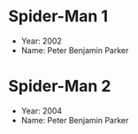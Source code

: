 # Spider-Man 1
- Year: 2002
- Name: Peter Benjamin Parker

# Spider-Man 2
- Year: 2004
- Name: Peter Benjamin Parker

